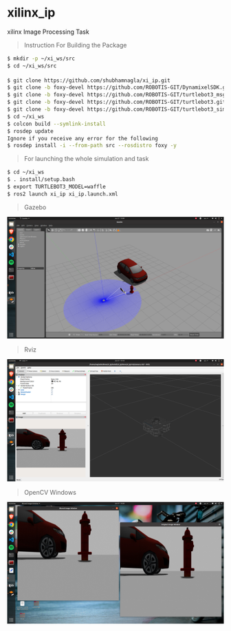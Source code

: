 # xilinx_ip
xilinx Image Processing Task

>Instruction For Building the Package

```bash
$ mkdir -p ~/xi_ws/src
$ cd ~/xi_ws/src

$ git clone https://github.com/shubhamnagla/xi_ip.git
$ git clone -b foxy-devel https://github.com/ROBOTIS-GIT/DynamixelSDK.git
$ git clone -b foxy-devel https://github.com/ROBOTIS-GIT/turtlebot3_msgs.git
$ git clone -b foxy-devel https://github.com/ROBOTIS-GIT/turtlebot3.git
$ git clone -b foxy-devel https://github.com/ROBOTIS-GIT/turtlebot3_simulations.git
$ cd ~/xi_ws
$ colcon build --symlink-install
$ rosdep update
Ignore if you receive any error for the following
$ rosdep install -i --from-path src --rosdistro foxy -y
```

> For launching the whole simulation and task 
```bash
$ cd ~/xi_ws
$ . install/setup.bash
$ export TURTLEBOT3_MODEL=waffle
$ ros2 launch xi_ip xi_ip.launch.xml
```
> Gazebo
<img src="./images/Gazebo.png" />

>Rviz
<img src="./images/Rviz.png" />

>OpenCV Windows
<img src="./images/OpenCVW.png" />
